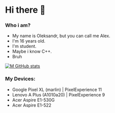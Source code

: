 # Hi there 👋
### Who i am?
- My name is Oleksandr, but you can call me Alex.
- I'm 16 years old.
- I'm student.
- Maybe i know C++.
- Bruh

[![M GitHub stats](https://github-readme-stats.vercel.app/api?username=SN4S&custom_title=My+stats:&hide_border=true&show_icons=true&theme=midnight-purple&bg_color=0c1014)](https://github.com/anuraghazra/github-readme-stats)

### My Devices:
- Google Pixel XL (marlin) | PixelExperience 11
- Lenovo A Plus (A1010a20) | PixelExperience 9
- Acer Aspire E1-530G
- Acer Aspire E1-522

